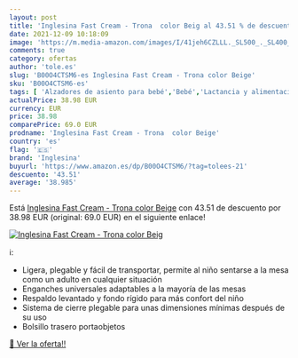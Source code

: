 ```yaml
---
layout: post
title: 'Inglesina Fast Cream - Trona  color Beig al 43.51 % de descuento'
date: 2021-12-09 10:18:09
image: 'https://m.media-amazon.com/images/I/41jeh6CZLLL._SL500_._SL400_.jpg'
comments: true
category: ofertas
author: 'tole.es'
slug: 'B00O4CTSM6-es Inglesina Fast Cream - Trona color Beige'
sku: 'B00O4CTSM6-es'
tags: [ 'Alzadores de asiento para bebé','Bebé','Lactancia y alimentación','Tronas y asientos','inglesina','trona', ]
actualPrice: 38.98 EUR
currency: EUR
price: 38.98
comparePrice: 69.0 EUR
prodname: 'Inglesina Fast Cream - Trona  color Beige'
country: 'es'
flag: '🇪🇸'
brand: 'Inglesina'
buyurl: 'https://www.amazon.es/dp/B00O4CTSM6/?tag=tolees-21'
descuento: '43.51'
average: '38.985'
---
```


Está [Inglesina Fast Cream - Trona  color Beige](https://www.amazon.es/dp/B00O4CTSM6/?tag=tolees-21) con 43.51 de descuento por 38.98 EUR (original: 69.0 EUR) en el siguiente enlace!

[![Inglesina Fast Cream - Trona  color Beig](https://m.media-amazon.com/images/I/41jeh6CZLLL._SL500_._SL400_.jpg)](https://www.amazon.es/dp/B00O4CTSM6/?tag=tolees-21)

ℹ️:

- Ligera, plegable y fácil de transportar, permite al niño sentarse a la mesa como un adulto en cualquier situación
- Enganches universales adaptables a la mayoría de las mesas
- Respaldo levantado y fondo rígido para más confort del niño
- Sistema de cierre plegable para unas dimensiones mínimas después de su uso
- Bolsillo trasero portaobjetos

[🛒 Ver la oferta!!](https://www.amazon.es/dp/B00O4CTSM6/?tag=tolees-21)
